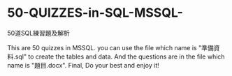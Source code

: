 # 50-QUIZZES-in-SQL-MSSQL-
50道SQL練習題及解析

This are 50 quizzes in MSSQL.
you can use the file which name is "準備資料.sql" to create the tables and data.
And the questions are in the file which name is "題目.docx".
Final, Do your best and enjoy it!
